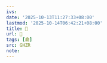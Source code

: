 ```yaml
---
ivs:
date: '2025-10-13T11:27:33+08:00'
lastmod: '2025-10-14T06:42:21+08:00'
title: 󰘗
url: 󰘗
tags: [龕]
src: GHZR
note:
---
```

